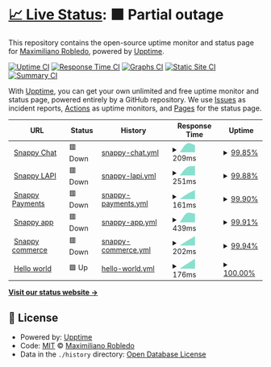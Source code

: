 # [📈 Live Status](https://status.snappypreview.com): <!--live status--> **🟧 Partial outage**

This repository contains the open-source uptime monitor and status page for [Maximiliano Robledo](https://status.snappypreview.com), powered by [Upptime](https://github.com/upptime/upptime).

[![Uptime CI](https://github.com/maxirobledo/upptime/workflows/Uptime%20CI/badge.svg)](https://github.com/maxirobledo/upptime/actions?query=workflow%3A%22Uptime+CI%22)
[![Response Time CI](https://github.com/maxirobledo/upptime/workflows/Response%20Time%20CI/badge.svg)](https://github.com/maxirobledo/upptime/actions?query=workflow%3A%22Response+Time+CI%22)
[![Graphs CI](https://github.com/maxirobledo/upptime/workflows/Graphs%20CI/badge.svg)](https://github.com/maxirobledo/upptime/actions?query=workflow%3A%22Graphs+CI%22)
[![Static Site CI](https://github.com/maxirobledo/upptime/workflows/Static%20Site%20CI/badge.svg)](https://github.com/maxirobledo/upptime/actions?query=workflow%3A%22Static+Site+CI%22)
[![Summary CI](https://github.com/maxirobledo/upptime/workflows/Summary%20CI/badge.svg)](https://github.com/maxirobledo/upptime/actions?query=workflow%3A%22Summary+CI%22)

With [Upptime](https://upptime.js.org), you can get your own unlimited and free uptime monitor and status page, powered entirely by a GitHub repository. We use [Issues](https://github.com/maxirobledo/upptime/issues) as incident reports, [Actions](https://github.com/maxirobledo/upptime/actions) as uptime monitors, and [Pages](https://status.snappypreview.com) for the status page.

<!--start: status pages-->
<!-- This summary is generated by Upptime (https://github.com/upptime/upptime) -->
<!-- Do not edit this manually, your changes will be overwritten -->
<!-- prettier-ignore -->
| URL | Status | History | Response Time | Uptime |
| --- | ------ | ------- | ------------- | ------ |
| <img alt="" src="https://favicons.githubusercontent.com/chat.snappylabs.io" height="13"> [Snappy Chat](https://chat.snappylabs.io/) | 🟥 Down | [snappy-chat.yml](https://github.com/maxirobledo/upptime/commits/HEAD/history/snappy-chat.yml) | <details><summary><img alt="Response time graph" src="./graphs/snappy-chat/response-time-week.png" height="20"> 209ms</summary><br><a href="https://status.snappypreview.com/history/snappy-chat"><img alt="Response time 209" src="https://img.shields.io/endpoint?url=https%3A%2F%2Fraw.githubusercontent.com%2Fmaxirobledo%2Fupptime%2FHEAD%2Fapi%2Fsnappy-chat%2Fresponse-time.json"></a><br><a href="https://status.snappypreview.com/history/snappy-chat"><img alt="24-hour response time 209" src="https://img.shields.io/endpoint?url=https%3A%2F%2Fraw.githubusercontent.com%2Fmaxirobledo%2Fupptime%2FHEAD%2Fapi%2Fsnappy-chat%2Fresponse-time-day.json"></a><br><a href="https://status.snappypreview.com/history/snappy-chat"><img alt="7-day response time 209" src="https://img.shields.io/endpoint?url=https%3A%2F%2Fraw.githubusercontent.com%2Fmaxirobledo%2Fupptime%2FHEAD%2Fapi%2Fsnappy-chat%2Fresponse-time-week.json"></a><br><a href="https://status.snappypreview.com/history/snappy-chat"><img alt="30-day response time 209" src="https://img.shields.io/endpoint?url=https%3A%2F%2Fraw.githubusercontent.com%2Fmaxirobledo%2Fupptime%2FHEAD%2Fapi%2Fsnappy-chat%2Fresponse-time-month.json"></a><br><a href="https://status.snappypreview.com/history/snappy-chat"><img alt="1-year response time 209" src="https://img.shields.io/endpoint?url=https%3A%2F%2Fraw.githubusercontent.com%2Fmaxirobledo%2Fupptime%2FHEAD%2Fapi%2Fsnappy-chat%2Fresponse-time-year.json"></a></details> | <details><summary><a href="https://status.snappypreview.com/history/snappy-chat">99.85%</a></summary><a href="https://status.snappypreview.com/history/snappy-chat"><img alt="All-time uptime 99.85%" src="https://img.shields.io/endpoint?url=https%3A%2F%2Fraw.githubusercontent.com%2Fmaxirobledo%2Fupptime%2FHEAD%2Fapi%2Fsnappy-chat%2Fuptime.json"></a><br><a href="https://status.snappypreview.com/history/snappy-chat"><img alt="24-hour uptime 99.85%" src="https://img.shields.io/endpoint?url=https%3A%2F%2Fraw.githubusercontent.com%2Fmaxirobledo%2Fupptime%2FHEAD%2Fapi%2Fsnappy-chat%2Fuptime-day.json"></a><br><a href="https://status.snappypreview.com/history/snappy-chat"><img alt="7-day uptime 99.85%" src="https://img.shields.io/endpoint?url=https%3A%2F%2Fraw.githubusercontent.com%2Fmaxirobledo%2Fupptime%2FHEAD%2Fapi%2Fsnappy-chat%2Fuptime-week.json"></a><br><a href="https://status.snappypreview.com/history/snappy-chat"><img alt="30-day uptime 99.85%" src="https://img.shields.io/endpoint?url=https%3A%2F%2Fraw.githubusercontent.com%2Fmaxirobledo%2Fupptime%2FHEAD%2Fapi%2Fsnappy-chat%2Fuptime-month.json"></a><br><a href="https://status.snappypreview.com/history/snappy-chat"><img alt="1-year uptime 99.85%" src="https://img.shields.io/endpoint?url=https%3A%2F%2Fraw.githubusercontent.com%2Fmaxirobledo%2Fupptime%2FHEAD%2Fapi%2Fsnappy-chat%2Fuptime-year.json"></a></details>
| <img alt="" src="https://favicons.githubusercontent.com/api.snappylabs.io" height="13"> [Snappy LAPI](https://api.snappylabs.io/) | 🟥 Down | [snappy-lapi.yml](https://github.com/maxirobledo/upptime/commits/HEAD/history/snappy-lapi.yml) | <details><summary><img alt="Response time graph" src="./graphs/snappy-lapi/response-time-week.png" height="20"> 251ms</summary><br><a href="https://status.snappypreview.com/history/snappy-lapi"><img alt="Response time 251" src="https://img.shields.io/endpoint?url=https%3A%2F%2Fraw.githubusercontent.com%2Fmaxirobledo%2Fupptime%2FHEAD%2Fapi%2Fsnappy-lapi%2Fresponse-time.json"></a><br><a href="https://status.snappypreview.com/history/snappy-lapi"><img alt="24-hour response time 251" src="https://img.shields.io/endpoint?url=https%3A%2F%2Fraw.githubusercontent.com%2Fmaxirobledo%2Fupptime%2FHEAD%2Fapi%2Fsnappy-lapi%2Fresponse-time-day.json"></a><br><a href="https://status.snappypreview.com/history/snappy-lapi"><img alt="7-day response time 251" src="https://img.shields.io/endpoint?url=https%3A%2F%2Fraw.githubusercontent.com%2Fmaxirobledo%2Fupptime%2FHEAD%2Fapi%2Fsnappy-lapi%2Fresponse-time-week.json"></a><br><a href="https://status.snappypreview.com/history/snappy-lapi"><img alt="30-day response time 251" src="https://img.shields.io/endpoint?url=https%3A%2F%2Fraw.githubusercontent.com%2Fmaxirobledo%2Fupptime%2FHEAD%2Fapi%2Fsnappy-lapi%2Fresponse-time-month.json"></a><br><a href="https://status.snappypreview.com/history/snappy-lapi"><img alt="1-year response time 251" src="https://img.shields.io/endpoint?url=https%3A%2F%2Fraw.githubusercontent.com%2Fmaxirobledo%2Fupptime%2FHEAD%2Fapi%2Fsnappy-lapi%2Fresponse-time-year.json"></a></details> | <details><summary><a href="https://status.snappypreview.com/history/snappy-lapi">99.88%</a></summary><a href="https://status.snappypreview.com/history/snappy-lapi"><img alt="All-time uptime 99.88%" src="https://img.shields.io/endpoint?url=https%3A%2F%2Fraw.githubusercontent.com%2Fmaxirobledo%2Fupptime%2FHEAD%2Fapi%2Fsnappy-lapi%2Fuptime.json"></a><br><a href="https://status.snappypreview.com/history/snappy-lapi"><img alt="24-hour uptime 99.88%" src="https://img.shields.io/endpoint?url=https%3A%2F%2Fraw.githubusercontent.com%2Fmaxirobledo%2Fupptime%2FHEAD%2Fapi%2Fsnappy-lapi%2Fuptime-day.json"></a><br><a href="https://status.snappypreview.com/history/snappy-lapi"><img alt="7-day uptime 99.88%" src="https://img.shields.io/endpoint?url=https%3A%2F%2Fraw.githubusercontent.com%2Fmaxirobledo%2Fupptime%2FHEAD%2Fapi%2Fsnappy-lapi%2Fuptime-week.json"></a><br><a href="https://status.snappypreview.com/history/snappy-lapi"><img alt="30-day uptime 99.88%" src="https://img.shields.io/endpoint?url=https%3A%2F%2Fraw.githubusercontent.com%2Fmaxirobledo%2Fupptime%2FHEAD%2Fapi%2Fsnappy-lapi%2Fuptime-month.json"></a><br><a href="https://status.snappypreview.com/history/snappy-lapi"><img alt="1-year uptime 99.88%" src="https://img.shields.io/endpoint?url=https%3A%2F%2Fraw.githubusercontent.com%2Fmaxirobledo%2Fupptime%2FHEAD%2Fapi%2Fsnappy-lapi%2Fuptime-year.json"></a></details>
| <img alt="" src="https://favicons.githubusercontent.com/pp.snappylabs.io" height="13"> [Snappy Payments](https://pp.snappylabs.io/) | 🟥 Down | [snappy-payments.yml](https://github.com/maxirobledo/upptime/commits/HEAD/history/snappy-payments.yml) | <details><summary><img alt="Response time graph" src="./graphs/snappy-payments/response-time-week.png" height="20"> 161ms</summary><br><a href="https://status.snappypreview.com/history/snappy-payments"><img alt="Response time 161" src="https://img.shields.io/endpoint?url=https%3A%2F%2Fraw.githubusercontent.com%2Fmaxirobledo%2Fupptime%2FHEAD%2Fapi%2Fsnappy-payments%2Fresponse-time.json"></a><br><a href="https://status.snappypreview.com/history/snappy-payments"><img alt="24-hour response time 161" src="https://img.shields.io/endpoint?url=https%3A%2F%2Fraw.githubusercontent.com%2Fmaxirobledo%2Fupptime%2FHEAD%2Fapi%2Fsnappy-payments%2Fresponse-time-day.json"></a><br><a href="https://status.snappypreview.com/history/snappy-payments"><img alt="7-day response time 161" src="https://img.shields.io/endpoint?url=https%3A%2F%2Fraw.githubusercontent.com%2Fmaxirobledo%2Fupptime%2FHEAD%2Fapi%2Fsnappy-payments%2Fresponse-time-week.json"></a><br><a href="https://status.snappypreview.com/history/snappy-payments"><img alt="30-day response time 161" src="https://img.shields.io/endpoint?url=https%3A%2F%2Fraw.githubusercontent.com%2Fmaxirobledo%2Fupptime%2FHEAD%2Fapi%2Fsnappy-payments%2Fresponse-time-month.json"></a><br><a href="https://status.snappypreview.com/history/snappy-payments"><img alt="1-year response time 161" src="https://img.shields.io/endpoint?url=https%3A%2F%2Fraw.githubusercontent.com%2Fmaxirobledo%2Fupptime%2FHEAD%2Fapi%2Fsnappy-payments%2Fresponse-time-year.json"></a></details> | <details><summary><a href="https://status.snappypreview.com/history/snappy-payments">99.90%</a></summary><a href="https://status.snappypreview.com/history/snappy-payments"><img alt="All-time uptime 99.90%" src="https://img.shields.io/endpoint?url=https%3A%2F%2Fraw.githubusercontent.com%2Fmaxirobledo%2Fupptime%2FHEAD%2Fapi%2Fsnappy-payments%2Fuptime.json"></a><br><a href="https://status.snappypreview.com/history/snappy-payments"><img alt="24-hour uptime 99.90%" src="https://img.shields.io/endpoint?url=https%3A%2F%2Fraw.githubusercontent.com%2Fmaxirobledo%2Fupptime%2FHEAD%2Fapi%2Fsnappy-payments%2Fuptime-day.json"></a><br><a href="https://status.snappypreview.com/history/snappy-payments"><img alt="7-day uptime 99.90%" src="https://img.shields.io/endpoint?url=https%3A%2F%2Fraw.githubusercontent.com%2Fmaxirobledo%2Fupptime%2FHEAD%2Fapi%2Fsnappy-payments%2Fuptime-week.json"></a><br><a href="https://status.snappypreview.com/history/snappy-payments"><img alt="30-day uptime 99.90%" src="https://img.shields.io/endpoint?url=https%3A%2F%2Fraw.githubusercontent.com%2Fmaxirobledo%2Fupptime%2FHEAD%2Fapi%2Fsnappy-payments%2Fuptime-month.json"></a><br><a href="https://status.snappypreview.com/history/snappy-payments"><img alt="1-year uptime 99.90%" src="https://img.shields.io/endpoint?url=https%3A%2F%2Fraw.githubusercontent.com%2Fmaxirobledo%2Fupptime%2FHEAD%2Fapi%2Fsnappy-payments%2Fuptime-year.json"></a></details>
| <img alt="" src="https://favicons.githubusercontent.com/app.snappycommerce.io" height="13"> [Snappy app](https://app.snappycommerce.io/) | 🟥 Down | [snappy-app.yml](https://github.com/maxirobledo/upptime/commits/HEAD/history/snappy-app.yml) | <details><summary><img alt="Response time graph" src="./graphs/snappy-app/response-time-week.png" height="20"> 439ms</summary><br><a href="https://status.snappypreview.com/history/snappy-app"><img alt="Response time 439" src="https://img.shields.io/endpoint?url=https%3A%2F%2Fraw.githubusercontent.com%2Fmaxirobledo%2Fupptime%2FHEAD%2Fapi%2Fsnappy-app%2Fresponse-time.json"></a><br><a href="https://status.snappypreview.com/history/snappy-app"><img alt="24-hour response time 439" src="https://img.shields.io/endpoint?url=https%3A%2F%2Fraw.githubusercontent.com%2Fmaxirobledo%2Fupptime%2FHEAD%2Fapi%2Fsnappy-app%2Fresponse-time-day.json"></a><br><a href="https://status.snappypreview.com/history/snappy-app"><img alt="7-day response time 439" src="https://img.shields.io/endpoint?url=https%3A%2F%2Fraw.githubusercontent.com%2Fmaxirobledo%2Fupptime%2FHEAD%2Fapi%2Fsnappy-app%2Fresponse-time-week.json"></a><br><a href="https://status.snappypreview.com/history/snappy-app"><img alt="30-day response time 439" src="https://img.shields.io/endpoint?url=https%3A%2F%2Fraw.githubusercontent.com%2Fmaxirobledo%2Fupptime%2FHEAD%2Fapi%2Fsnappy-app%2Fresponse-time-month.json"></a><br><a href="https://status.snappypreview.com/history/snappy-app"><img alt="1-year response time 439" src="https://img.shields.io/endpoint?url=https%3A%2F%2Fraw.githubusercontent.com%2Fmaxirobledo%2Fupptime%2FHEAD%2Fapi%2Fsnappy-app%2Fresponse-time-year.json"></a></details> | <details><summary><a href="https://status.snappypreview.com/history/snappy-app">99.91%</a></summary><a href="https://status.snappypreview.com/history/snappy-app"><img alt="All-time uptime 99.91%" src="https://img.shields.io/endpoint?url=https%3A%2F%2Fraw.githubusercontent.com%2Fmaxirobledo%2Fupptime%2FHEAD%2Fapi%2Fsnappy-app%2Fuptime.json"></a><br><a href="https://status.snappypreview.com/history/snappy-app"><img alt="24-hour uptime 99.91%" src="https://img.shields.io/endpoint?url=https%3A%2F%2Fraw.githubusercontent.com%2Fmaxirobledo%2Fupptime%2FHEAD%2Fapi%2Fsnappy-app%2Fuptime-day.json"></a><br><a href="https://status.snappypreview.com/history/snappy-app"><img alt="7-day uptime 99.91%" src="https://img.shields.io/endpoint?url=https%3A%2F%2Fraw.githubusercontent.com%2Fmaxirobledo%2Fupptime%2FHEAD%2Fapi%2Fsnappy-app%2Fuptime-week.json"></a><br><a href="https://status.snappypreview.com/history/snappy-app"><img alt="30-day uptime 99.91%" src="https://img.shields.io/endpoint?url=https%3A%2F%2Fraw.githubusercontent.com%2Fmaxirobledo%2Fupptime%2FHEAD%2Fapi%2Fsnappy-app%2Fuptime-month.json"></a><br><a href="https://status.snappypreview.com/history/snappy-app"><img alt="1-year uptime 99.91%" src="https://img.shields.io/endpoint?url=https%3A%2F%2Fraw.githubusercontent.com%2Fmaxirobledo%2Fupptime%2FHEAD%2Fapi%2Fsnappy-app%2Fuptime-year.json"></a></details>
| <img alt="" src="https://favicons.githubusercontent.com/snappycommerce.io" height="13"> [Snappy commerce](https://snappycommerce.io/) | 🟥 Down | [snappy-commerce.yml](https://github.com/maxirobledo/upptime/commits/HEAD/history/snappy-commerce.yml) | <details><summary><img alt="Response time graph" src="./graphs/snappy-commerce/response-time-week.png" height="20"> 202ms</summary><br><a href="https://status.snappypreview.com/history/snappy-commerce"><img alt="Response time 202" src="https://img.shields.io/endpoint?url=https%3A%2F%2Fraw.githubusercontent.com%2Fmaxirobledo%2Fupptime%2FHEAD%2Fapi%2Fsnappy-commerce%2Fresponse-time.json"></a><br><a href="https://status.snappypreview.com/history/snappy-commerce"><img alt="24-hour response time 202" src="https://img.shields.io/endpoint?url=https%3A%2F%2Fraw.githubusercontent.com%2Fmaxirobledo%2Fupptime%2FHEAD%2Fapi%2Fsnappy-commerce%2Fresponse-time-day.json"></a><br><a href="https://status.snappypreview.com/history/snappy-commerce"><img alt="7-day response time 202" src="https://img.shields.io/endpoint?url=https%3A%2F%2Fraw.githubusercontent.com%2Fmaxirobledo%2Fupptime%2FHEAD%2Fapi%2Fsnappy-commerce%2Fresponse-time-week.json"></a><br><a href="https://status.snappypreview.com/history/snappy-commerce"><img alt="30-day response time 202" src="https://img.shields.io/endpoint?url=https%3A%2F%2Fraw.githubusercontent.com%2Fmaxirobledo%2Fupptime%2FHEAD%2Fapi%2Fsnappy-commerce%2Fresponse-time-month.json"></a><br><a href="https://status.snappypreview.com/history/snappy-commerce"><img alt="1-year response time 202" src="https://img.shields.io/endpoint?url=https%3A%2F%2Fraw.githubusercontent.com%2Fmaxirobledo%2Fupptime%2FHEAD%2Fapi%2Fsnappy-commerce%2Fresponse-time-year.json"></a></details> | <details><summary><a href="https://status.snappypreview.com/history/snappy-commerce">99.94%</a></summary><a href="https://status.snappypreview.com/history/snappy-commerce"><img alt="All-time uptime 99.94%" src="https://img.shields.io/endpoint?url=https%3A%2F%2Fraw.githubusercontent.com%2Fmaxirobledo%2Fupptime%2FHEAD%2Fapi%2Fsnappy-commerce%2Fuptime.json"></a><br><a href="https://status.snappypreview.com/history/snappy-commerce"><img alt="24-hour uptime 99.94%" src="https://img.shields.io/endpoint?url=https%3A%2F%2Fraw.githubusercontent.com%2Fmaxirobledo%2Fupptime%2FHEAD%2Fapi%2Fsnappy-commerce%2Fuptime-day.json"></a><br><a href="https://status.snappypreview.com/history/snappy-commerce"><img alt="7-day uptime 99.94%" src="https://img.shields.io/endpoint?url=https%3A%2F%2Fraw.githubusercontent.com%2Fmaxirobledo%2Fupptime%2FHEAD%2Fapi%2Fsnappy-commerce%2Fuptime-week.json"></a><br><a href="https://status.snappypreview.com/history/snappy-commerce"><img alt="30-day uptime 99.94%" src="https://img.shields.io/endpoint?url=https%3A%2F%2Fraw.githubusercontent.com%2Fmaxirobledo%2Fupptime%2FHEAD%2Fapi%2Fsnappy-commerce%2Fuptime-month.json"></a><br><a href="https://status.snappypreview.com/history/snappy-commerce"><img alt="1-year uptime 99.94%" src="https://img.shields.io/endpoint?url=https%3A%2F%2Fraw.githubusercontent.com%2Fmaxirobledo%2Fupptime%2FHEAD%2Fapi%2Fsnappy-commerce%2Fuptime-year.json"></a></details>
| <img alt="" src="https://favicons.githubusercontent.com/example.snappypreview.com" height="13"> [Hello world](https://example.snappypreview.com/) | 🟩 Up | [hello-world.yml](https://github.com/maxirobledo/upptime/commits/HEAD/history/hello-world.yml) | <details><summary><img alt="Response time graph" src="./graphs/hello-world/response-time-week.png" height="20"> 176ms</summary><br><a href="https://status.snappypreview.com/history/hello-world"><img alt="Response time 176" src="https://img.shields.io/endpoint?url=https%3A%2F%2Fraw.githubusercontent.com%2Fmaxirobledo%2Fupptime%2FHEAD%2Fapi%2Fhello-world%2Fresponse-time.json"></a><br><a href="https://status.snappypreview.com/history/hello-world"><img alt="24-hour response time 176" src="https://img.shields.io/endpoint?url=https%3A%2F%2Fraw.githubusercontent.com%2Fmaxirobledo%2Fupptime%2FHEAD%2Fapi%2Fhello-world%2Fresponse-time-day.json"></a><br><a href="https://status.snappypreview.com/history/hello-world"><img alt="7-day response time 176" src="https://img.shields.io/endpoint?url=https%3A%2F%2Fraw.githubusercontent.com%2Fmaxirobledo%2Fupptime%2FHEAD%2Fapi%2Fhello-world%2Fresponse-time-week.json"></a><br><a href="https://status.snappypreview.com/history/hello-world"><img alt="30-day response time 176" src="https://img.shields.io/endpoint?url=https%3A%2F%2Fraw.githubusercontent.com%2Fmaxirobledo%2Fupptime%2FHEAD%2Fapi%2Fhello-world%2Fresponse-time-month.json"></a><br><a href="https://status.snappypreview.com/history/hello-world"><img alt="1-year response time 176" src="https://img.shields.io/endpoint?url=https%3A%2F%2Fraw.githubusercontent.com%2Fmaxirobledo%2Fupptime%2FHEAD%2Fapi%2Fhello-world%2Fresponse-time-year.json"></a></details> | <details><summary><a href="https://status.snappypreview.com/history/hello-world">100.00%</a></summary><a href="https://status.snappypreview.com/history/hello-world"><img alt="All-time uptime 100.00%" src="https://img.shields.io/endpoint?url=https%3A%2F%2Fraw.githubusercontent.com%2Fmaxirobledo%2Fupptime%2FHEAD%2Fapi%2Fhello-world%2Fuptime.json"></a><br><a href="https://status.snappypreview.com/history/hello-world"><img alt="24-hour uptime 100.00%" src="https://img.shields.io/endpoint?url=https%3A%2F%2Fraw.githubusercontent.com%2Fmaxirobledo%2Fupptime%2FHEAD%2Fapi%2Fhello-world%2Fuptime-day.json"></a><br><a href="https://status.snappypreview.com/history/hello-world"><img alt="7-day uptime 100.00%" src="https://img.shields.io/endpoint?url=https%3A%2F%2Fraw.githubusercontent.com%2Fmaxirobledo%2Fupptime%2FHEAD%2Fapi%2Fhello-world%2Fuptime-week.json"></a><br><a href="https://status.snappypreview.com/history/hello-world"><img alt="30-day uptime 100.00%" src="https://img.shields.io/endpoint?url=https%3A%2F%2Fraw.githubusercontent.com%2Fmaxirobledo%2Fupptime%2FHEAD%2Fapi%2Fhello-world%2Fuptime-month.json"></a><br><a href="https://status.snappypreview.com/history/hello-world"><img alt="1-year uptime 100.00%" src="https://img.shields.io/endpoint?url=https%3A%2F%2Fraw.githubusercontent.com%2Fmaxirobledo%2Fupptime%2FHEAD%2Fapi%2Fhello-world%2Fuptime-year.json"></a></details>

<!--end: status pages-->

[**Visit our status website →**](https://status.snappypreview.com)

## 📄 License

- Powered by: [Upptime](https://github.com/upptime/upptime)
- Code: [MIT](./LICENSE) © [Maximiliano Robledo](https://status.snappypreview.com)
- Data in the `./history` directory: [Open Database License](https://opendatacommons.org/licenses/odbl/1-0/)

